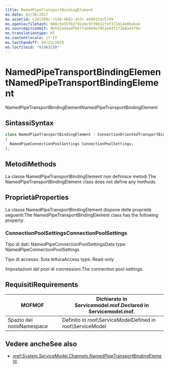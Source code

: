 ```yaml
---
title: NamedPipeTransportBindingElement
ms.date: 03/30/2017
ms.assetid: c201309c-c528-4b92-a53c-4d48151c5749
ms.openlocfilehash: 080c5e55fb2f92e9c9739b12fef371b14e8babae
ms.sourcegitcommit: 9b552addadfb57fab0b9e7852ed4f1f1b8a42f8e
ms.translationtype: MT
ms.contentlocale: it-IT
ms.lasthandoff: 04/23/2019
ms.locfileid: "61963150"
---
```

# <a name="namedpipetransportbindingelement"></a><span data-ttu-id="5b9bd-102">NamedPipeTransportBindingElement</span><span class="sxs-lookup"><span data-stu-id="5b9bd-102">NamedPipeTransportBindingElement</span></span>
<span data-ttu-id="5b9bd-103">NamedPipeTransportBindingElement</span><span class="sxs-lookup"><span data-stu-id="5b9bd-103">NamedPipeTransportBindingElement</span></span>  
  
## <a name="syntax"></a><span data-ttu-id="5b9bd-104">Sintassi</span><span class="sxs-lookup"><span data-stu-id="5b9bd-104">Syntax</span></span>  
  
```csharp
class NamedPipeTransportBindingElement : ConnectionOrientedTransportBindingElement  
{  
  NamedPipeConnectionPoolSettings ConnectionPoolSettings;  
};  
```  
  
## <a name="methods"></a><span data-ttu-id="5b9bd-105">Metodi</span><span class="sxs-lookup"><span data-stu-id="5b9bd-105">Methods</span></span>  
 <span data-ttu-id="5b9bd-106">La classe NamedPipeTransportBindingElement non definisce metodi.</span><span class="sxs-lookup"><span data-stu-id="5b9bd-106">The NamedPipeTransportBindingElement class does not define any methods.</span></span>  
  
## <a name="properties"></a><span data-ttu-id="5b9bd-107">Proprietà</span><span class="sxs-lookup"><span data-stu-id="5b9bd-107">Properties</span></span>  
 <span data-ttu-id="5b9bd-108">La classe NamedPipeTransportBindingElement dispone delle proprietà seguenti:</span><span class="sxs-lookup"><span data-stu-id="5b9bd-108">The NamedPipeTransportBindingElement class has the following property:</span></span>  
  
### <a name="connectionpoolsettings"></a><span data-ttu-id="5b9bd-109">ConnectionPoolSettings</span><span class="sxs-lookup"><span data-stu-id="5b9bd-109">ConnectionPoolSettings</span></span>  
 <span data-ttu-id="5b9bd-110">Tipo di dati: NamedPipeConnectionPoolSettings</span><span class="sxs-lookup"><span data-stu-id="5b9bd-110">Data type: NamedPipeConnectionPoolSettings</span></span>  
  
 <span data-ttu-id="5b9bd-111">Tipo di accesso: Sola lettura</span><span class="sxs-lookup"><span data-stu-id="5b9bd-111">Access type: Read-only</span></span>  
  
 <span data-ttu-id="5b9bd-112">Impostazioni del pool di connessioni.</span><span class="sxs-lookup"><span data-stu-id="5b9bd-112">The connection pool settings.</span></span>  
  
## <a name="requirements"></a><span data-ttu-id="5b9bd-113">Requisiti</span><span class="sxs-lookup"><span data-stu-id="5b9bd-113">Requirements</span></span>  
  
|<span data-ttu-id="5b9bd-114">MOF</span><span class="sxs-lookup"><span data-stu-id="5b9bd-114">MOF</span></span>|<span data-ttu-id="5b9bd-115">Dichiarato in Servicemodel.mof.</span><span class="sxs-lookup"><span data-stu-id="5b9bd-115">Declared in Servicemodel.mof.</span></span>|  
|---------|-----------------------------------|  
|<span data-ttu-id="5b9bd-116">Spazio dei nomi</span><span class="sxs-lookup"><span data-stu-id="5b9bd-116">Namespace</span></span>|<span data-ttu-id="5b9bd-117">Definito in root\ServiceModel</span><span class="sxs-lookup"><span data-stu-id="5b9bd-117">Defined in root\ServiceModel</span></span>|  
  
## <a name="see-also"></a><span data-ttu-id="5b9bd-118">Vedere anche</span><span class="sxs-lookup"><span data-stu-id="5b9bd-118">See also</span></span>

- <xref:System.ServiceModel.Channels.NamedPipeTransportBindingElement>
